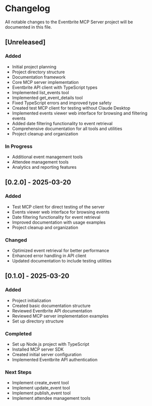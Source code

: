 # Changelog

All notable changes to the Eventbrite MCP Server project will be documented in this file.

## [Unreleased]

### Added
- Initial project planning
- Project directory structure
- Documentation framework
- Core MCP server implementation
- Eventbrite API client with TypeScript types
- Implemented list_events tool
- Implemented get_event_details tool
- Fixed TypeScript errors and improved type safety
- Created test MCP client for testing without Claude Desktop
- Implemented events viewer web interface for browsing and filtering events
- Added date filtering functionality to event retrieval
- Comprehensive documentation for all tools and utilities
- Project cleanup and organization

### In Progress
- Additional event management tools
- Attendee management tools
- Analytics and reporting features

## [0.2.0] - 2025-03-20

### Added
- Test MCP client for direct testing of the server
- Events viewer web interface for browsing events
- Date filtering functionality for event retrieval
- Improved documentation with usage examples
- Project cleanup and organization

### Changed
- Optimized event retrieval for better performance
- Enhanced error handling in API client
- Updated documentation to include testing utilities

## [0.1.0] - 2025-03-20

### Added
- Project initialization
- Created basic documentation structure
- Reviewed Eventbrite API documentation
- Reviewed MCP server implementation examples
- Set up directory structure

### Completed
- Set up Node.js project with TypeScript
- Installed MCP server SDK
- Created initial server configuration
- Implemented Eventbrite API authentication

### Next Steps
- Implement create_event tool
- Implement update_event tool
- Implement publish_event tool
- Implement attendee management tools

